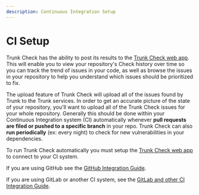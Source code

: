 ```yaml
---
description: Continuous Integration Setup
---
```


# CI Setup

Trunk Check has the ability to post its results to the [Trunk Check web app](https://app.trunk.io/). This will enable you to view your repository's Check history over time so you can track the trend of issues in your code, as well as browse the issues in your repository to help you understand which issues should be prioritized to fix.&#x20;

The upload feature of Trunk Check will upload all of the issues found by Trunk to the Trunk services. In order to get an accurate picture of the state of your repository, you'll want to upload all of the Trunk Check issues for your whole repository. Generally this should be done within your Continuous Integration system (CI) automatically whenever **pull requests are filed or pushed to a specific branch** in your repo. Trunk Check can also **run periodically** (ex: every night) to check for new vulnerabilities in your dependencies.&#x20;

To run Trunk Check automatically you must setup the [Trunk Check web app](https://app.trunk.io/) to connect to your CI system.

If you are using GitHub see the [GitHub Integration Guide](./get-started/readme.md).&#x20;

If you are using GitLab or another CI system, see the [GitLab and other CI Integration Guide](./continuous-integration/readme.md).
